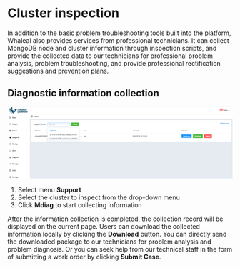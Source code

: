 # Cluster inspection

In addition to the basic problem troubleshooting tools built into the platform, Whaleal also provides services from professional technicians. It can collect MongoDB node and cluster information through inspection scripts, and provide the collected data to our technicians for professional problem analysis, problem troubleshooting, and provide professional rectification suggestions and prevention plans.



## Diagnostic information collection

![01-ClusterInspection](../../images/whaleal-platform-Images/14-support/01-cluster-inspection.png)



1. Select menu **Support**
2. Select the cluster to inspect from the drop-down menu
3. Click **Mdiag** to start collecting information



After the information collection is completed, the collection record will be displayed on the current page. Users can download the collected information locally by clicking the **Download** button. You can directly send the downloaded package to our technicians for problem analysis and problem diagnosis.
Or you can seek help from our technical staff in the form of submitting a work order by clicking **Submit Case**.
